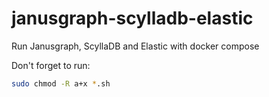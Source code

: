 # janusgraph-scylladb-elastic
Run Janusgraph, ScyllaDB and Elastic with docker compose

Don't forget to run: 
```bash
sudo chmod -R a+x *.sh
```
